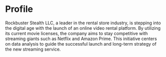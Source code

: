 # Profile
Rockbuster Stealth LLC, a leader in the rental store industry, is stepping into the digital age with the launch of an online video rental platform. By utilizing its current movie licenses, the company aims to stay competitive with streaming giants such as Netflix and Amazon Prime. This initiative centers on data analysis to guide the successful launch and long-term strategy of the new streaming service.
